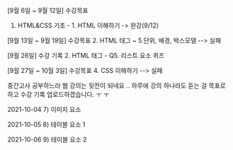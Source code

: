 
[9월 6일 ~ 9월 12일] 수강목표
1. HTML&CSS 기초 - 1. HTML 이해하기 -> 완강(9/12)

[9월 13일 ~ 9월 19일] 수강목표
2. HTML 태그 ~ 5.단위, 배경, 박스모델
--> 실패

[9월 26일] 수강 기록
2. HTML 태그 - Q5. 리스트 요소 퀴즈

[9월 27일 ~ 10월 3일] 수강목표
4. CSS 이해하기
--> 실패

중간고사 공부하느라 웹 강의는 뒷전이 되네요 ..
하루에 강의 하나라도 듣는 걸 목표로 하고 수강 기록 업로드하겠습니다. ㅜ ㅜ

2021-10-04
7) 이미지 요소

2021-10-05
8) 테이블 요소 1

2021-10-06
9) 테이블 요소 2
